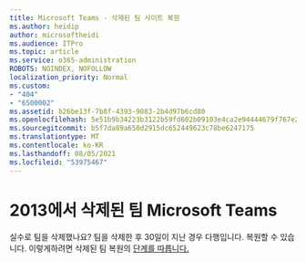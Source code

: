 ```yaml
---
title: Microsoft Teams - 삭제된 팀 사이트 복원
ms.author: heidip
author: microsoftheidi
ms.audience: ITPro
ms.topic: article
ms.service: o365-administration
ROBOTS: NOINDEX, NOFOLLOW
localization_priority: Normal
ms.custom:
- "404"
- "6500002"
ms.assetid: b26be13f-7b8f-4393-9083-2b4d97b6cd80
ms.openlocfilehash: 5e51b9b34223b3122b59fd602b09103e4ca2e94444679f767e2a7005a9928694
ms.sourcegitcommit: b5f7da89a650d2915dc652449623c78be6247175
ms.translationtype: MT
ms.contentlocale: ko-KR
ms.lasthandoff: 08/05/2021
ms.locfileid: "53975467"
---
```

# <a name="restoring-a-deleted-team-in-microsoft-teams"></a>2013에서 삭제된 팀 Microsoft Teams

실수로 팀을 삭제했나요? 팀을 삭제한 후 30일이 지난 경우 다행입니다. 복원할 수 있습니다. 이렇게하려면 삭제된 팀 복원의 [단계를 따릅니다.](https://docs.microsoft.com/microsoftteams/archive-or-delete-a-team#restore-a-deleted-team)
